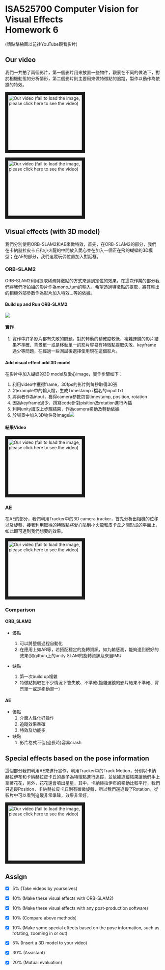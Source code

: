 ISA525700 Computer Vision for Visual Effects<br/>Homework 6
===

(請點擊縮圖以前往YouTube觀看影片)

## Our video

我們一共拍了兩個影片，第一個影片用來放置一些物件，觀察在不同的做法下，對於相機動態的分析情形，第二個影片則主要用來做特徵點的追蹤，製作以動作為依據的特效。

<a href="http://www.youtube.com/watch?feature=player_embedded&v=NykvRc1kfnk
" target="_blank"><img src="http://img.youtube.com/vi/NykvRc1kfnk/0.jpg" 
alt="Our video (fail to load the image, please click here to see the video)" width="240" height="180" border="10" /></a>

<a href="http://www.youtube.com/watch?feature=player_embedded&v=OPxcWSGy1ME
" target="_blank"><img src="http://img.youtube.com/vi/OPxcWSGy1ME/0.jpg" 
alt="Our video (fail to load the image, please click here to see the video)" width="240" height="180" border="10" /></a>

## Visual effects (with 3D model)

我們分別使用ORB-SLAM2和AE來做特效，首先，在ORB-SLAM2的部分，我們在卡納赫拉皮卡丘和小火龍的中間放入愛心並在加入一個正在飛的蝴蝶的3D模型；在AE的部分，我們追蹤玩偶位置加入對話框。

### ORB-SLAM2

ORB-SLAM2利用提取稀疏特徵點的方式來達到定位的效果，在這次作業的部分我們將我們所拍攝的影片作為mono_tum的輸入，希望透過特徵點的提取，將其輸出的相機外部參數作為影片加入特效...等的依據。

#### Build up and Run ORB-SLAM2
![](https://i.imgur.com/jeYo9ij.png)

#### 實作

1. 實作中許多影片都有失敗的問題，對於轉動的精確度較低，複雜運鏡的影片結果不準確、背景單一或是移動單一的影片容易有特徵點提取失敗、keyframe過少等問題，在經過一些測試後選擇使用現在這個影片。

#### Add visual effect add 3D model

在影片中加入蝴蝶的3D model及愛心image，實作步驟如下：
1. 利用video中獲得frame，30fps的影片則每秒取得30張
2. 如example中的輸入檔，生成Timestamp+檔名的input txt
3. 將兩者作為input，獲得camera參數包含timestamp, position, rotation
4. 因為keyframe過少，撰寫code針對pisition及rotation進行內插
5. 利用unity讀取上步驟結果，作為camera移動及轉動依據
6. 於場景中加入3D物件及image![](https://i.imgur.com/3KLxEmO.png)


#### 結果Video
<a href="http://www.youtube.com/watch?feature=player_embedded&v=wAc5LuGO5PQ
" target="_blank"><img src="http://img.youtube.com/vi/wAc5LuGO5PQ/0.jpg" 
alt="Our video (fail to load the image, please click here to see the video)" width="240" height="180" border="10" /></a>

### AE

在AE的部分，我們利用Tracker中的3D camera tracker，首先分析出相機的位移以及旋轉，接著利用取得的特徵點將愛心貼到小火龍和皮卡丘之間形成的平面上，如此即可達到我們想要的效果。

<a href="http://www.youtube.com/watch?feature=player_embedded&v=-KAuE1tAJY4
" target="_blank"><img src="http://img.youtube.com/vi/-KAuE1tAJY4/0.jpg" 
alt="Our video (fail to load the image, please click here to see the video)" width="240" height="180" border="10" /></a>

### Comparison

#### ORB_SLAM2
* 優點
    1. 可以將整個過程自動化
    2. 在應用上如AR等，若搭配穩定的旋轉資訊，如九軸感測，能夠達到很好的效果(如github上的unity SLAM的旋轉資訊及來自IMU

* 缺點
    1. 第一次build up複雜
    2. 特徵點抓取在不少情況下會失敗、不準確(複雜運鏡的影片結果不準確、背景單一或是移動單一)

#### AE
* 優點
    1. 介面人性化好操作
    2. 追蹤效果準確
    3. 特效及功能多
* 缺點
    1. 影片格式不佳(過長時)容易crash
## Special effects based on the pose information

這個部分我們利用AE來進行實作，利用Tracker中的Track Motion，分別以卡納赫拉伊布和卡納赫拉皮卡丘的鼻子為特徵點進行追蹤，並依據追蹤結果讓他們手上拿著花花，另外，花花還會噴出星星，其中，卡納赫拉伊布的移動比較平行，我們只追蹤Position，卡納赫拉皮卡丘則有微微旋轉，所以我們還追蹤了Rotation，從影片中可以看到追蹤非常準確，效果非常好。

<a href="http://www.youtube.com/watch?feature=player_embedded&v=66tIZ3vtJ6s
" target="_blank"><img src="http://img.youtube.com/vi/66tIZ3vtJ6s/0.jpg" 
alt="Our video (fail to load the image, please click here to see the video)" width="240" height="180" border="10" /></a>


## Assign
- [x]  5%  (Take videos by yourselves)
- [x]  10% (Make these visual effects with ORB-SLAM2)
- [x]  10% (Make these visual effects with any post-production software)
- [x]  10% (Compare above methods)
- [x]  10% (Make some special effects based on the pose information, such as rotating, zooming in or out)
- [x]  5%  (Insert a 3D model to your video)
- [x]  30% (Assistant) 
- [x]  20% (Mutual evaluation)

